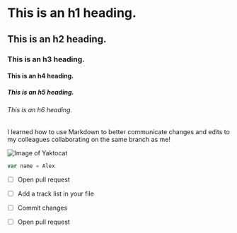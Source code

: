 # This is an h1 heading.
## This is an h2 heading.
### This is an h3 heading.
#### This is an h4 heading. 
##### This is an h5 heading.
###### This is an h6 heading. 

I learned how to use Markdown to better communicate changes and edits to my colleagues collaborating on the same branch as me!

![Image of Yaktocat](https://octodex.github.com/images/yaktocat.png)

```javascript
var name = Alex
```

- [ ] Open pull request
- [ ] Add a track list in your file
- [ ] Commit changes
- [ ] Open pull request 


